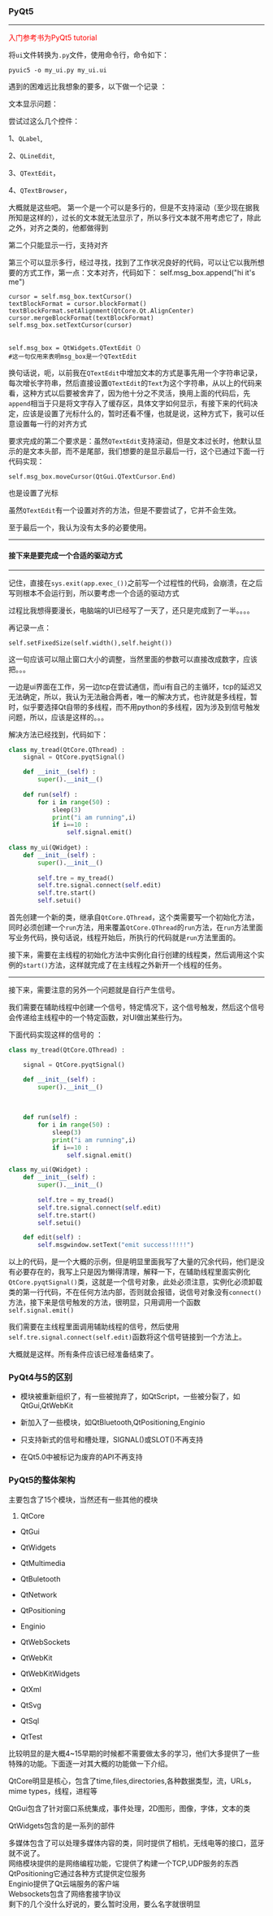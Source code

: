 ### PyQt5

---



<font color="red">入门参考书为PyQt5 tutorial</font>

将`ui`文件转换为`.py`文件，使用命令行，命令如下：

	pyuic5 -o my_ui.py my_ui.ui


遇到的困难远比我想象的要多，以下做一个记录 ：


文本显示问题：


尝试过这么几个控件：

1、`QLabel`, 

2、`QLineEdit`,

3、`QTextEdit`，

4、`QTextBrowser`，

大概就是这些吧。
第一个是一个可以是多行的，但是不支持滚动（至少现在据我所知是这样的），过长的文本就无法显示了，所以多行文本就不用考虑它了，除此之外，对齐之类的，他都做得到

第二个只能显示一行，支持对齐

第三个可以显示多行，经过寻找，找到了工作状况良好的代码，可以让它以我所想要的方式工作，第一点：文本对齐，代码如下：
	self.msg_box.append("hi it's me")

    cursor = self.msg_box.textCursor()
    textBlockFormat = cursor.blockFormat()
    textBlockFormat.setAlignment(QtCore.Qt.AlignCenter)
    cursor.mergeBlockFormat(textBlockFormat)
    self.msg_box.setTextCursor(cursor) 


	self.msg_box = QtWidgets.QTextEdit（）
	#这一句仅用来表明msg_box是一个QTextEdit

换句话说，呃，以前我在`QTextEdit`中增加文本的方式是事先用一个字符串记录，每次增长字符串，然后直接设置`QTextEdit`的`Text`为这个字符串，从以上的代码来看，这种方式以后要被舍弃了，因为他十分之不灵活，换用上面的代码后，先`append`相当于只是将文字存入了缓存区，具体文字如何显示，有接下来的代码决定，应该是设置了光标什么的，暂时还看不懂，也就是说，这种方式下，我可以任意设置每一行的对齐方式


要求完成的第二个要求是：虽然`QTextEdit`支持滚动，但是文本过长时，他默认显示的是文本头部，而不是尾部，我们想要的是显示最后一行，这个已通过下面一行代码实现：

	self.msg_box.moveCursor(QtGui.QTextCursor.End)

也是设置了光标

虽然`QTextEdit`有一个设置对齐的方法，但是不要尝试了，它并不会生效。


至于最后一个，我认为没有太多的必要使用。

---

#### 接下来是要完成一个合适的驱动方式

---
记住，直接在`sys.exit(app.exec_())`之前写一个过程性的代码，会崩溃，在之后写则根本不会运行到，所以要考虑一个合适的驱动方式



过程比我想得要漫长，电脑端的UI已经写了一天了，还只是完成到了一半。。。。


再记录一点：

	self.setFixedSize(self.width(),self.height())

这一句应该可以阻止窗口大小的调整，当然里面的参数可以直接改成数字，应该把。。。



一边是ui界面在工作，另一边tcp在尝试通信，而ui有自己的主循环，tcp的延迟又无法确定，所以，我认为无法融合两者，唯一的解决方式，也许就是多线程，暂时，似乎要选择Qt自带的多线程，而不用python的多线程，因为涉及到信号触发问题，所以，应该是这样的。。。

解决方法已经找到，代码如下：

~~~python
class my_tread(QtCore.QThread) :
	signal = QtCore.pyqtSignal()

	def __init__(self) :
    	super().__init__()
 
	def run(self) :
    	for i in range(50) :
        	sleep(3)
        	print("i am running",i)
        	if i==10 :
            	self.signal.emit()
                
class my_ui(QWidget) :
	def __init__(self) :
    	super().__init__()
    
    	self.tre = my_tread()
    	self.tre.signal.connect(self.edit)
    	self.tre.start()
    	self.setui()
~~~


首先创建一个新的类，继承自`QtCore.QThread`，这个类需要写一个初始化方法，同时必须创建一个`run`方法，用来覆盖`QtCore.QThread`的`run`方法，在`run`方法里面写业务代码，换句话说，线程开始后，所执行的代码就是`run`方法里面的。

接下来，需要在主线程的初始化方法中实例化自行创建的线程类，然后调用这个实例的`start()`方法，这样就完成了在主线程之外新开一个线程的任务。

---

接下来，需要注意的另外一个问题就是自行产生信号。


我们需要在辅助线程中创建一个信号，特定情况下，这个信号触发，然后这个信号会传递给主线程中的一个特定函数，对UI做出某些行为。

下面代码实现这样的信号的 ：

~~~python
class my_tread(QtCore.QThread) :

	signal = QtCore.pyqtSignal()

	def __init__(self) :
    	super().__init__()
    
    
    
	def run(self) :
    	for i in range(50) :
        	sleep(3)
        	print("i am running",i)
        	if i==10 :
            	self.signal.emit()

class my_ui(QWidget) :
	def __init__(self) :
    	super().__init__()
    
    	self.tre = my_tread()
    	self.tre.signal.connect(self.edit)
    	self.tre.start()
    	self.setui()

	def edit(self) :
    	self.msgwindow.setText("emit success!!!!!")
~~~




以上的代码，是一个大概的示例，但是明显里面我写了大量的冗余代码，他们是没有必要存在的，我写上只是因为懒得清理，解释一下，在辅助线程里面实例化`QtCore.pyqtSignal()`类，这就是一个信号对象，此处必须注意，实例化必须卸载类的第一行代码，不在任何方法内部，否则就会报错，说信号对象没有`connect()`方法，接下来是信号触发的方法，很明显，只用调用一个函数`self.signal.emit()`

我们需要在主线程里面调用辅助线程的信号，然后使用`self.tre.signal.connect(self.edit)`函数将这个信号链接到一个方法上。

大概就是这样。所有条件应该已经准备结束了。        

### PyQt4与5的区别

- 模块被重新组织了，有一些被抛弃了，如QtScript，一些被分裂了，如QtGui,QtWebKit

- 新加入了一些模块，如QtBluetooth,QtPositioning,Enginio

- 只支持新式的信号和槽处理，SIGNAL()或SLOT()不再支持

- 在Qt5.0中被标记为废弃的API不再支持

### PyQt5的整体架构

主要包含了15个模块，当然还有一些其他的模块



1.  QtCore

-  QtGui

-  QtWidgets

-  QtMultimedia

-  QtBuletooth

-  QtNetwork

-  QtPositioning

-  Enginio

-  QtWebSockets

-  QtWebKit

-  QtWebKitWidgets

-  QtXml

-  QtSvg

-  QtSql

-  QtTest

比较明显的是大概4~15早期的时候都不需要做太多的学习，他们大多提供了一些特殊的功能。下面逐一对其大概的功能做一下介绍。

QtCore明显是核心，包含了time,files,directories,各种数据类型，流，URLs，mime types，线程，进程等  

QtGui包含了针对窗口系统集成，事件处理，2D图形，图像，字体，文本的类  

QtWidgets包含的是一系列的部件  

多媒体包含了可以处理多媒体内容的类，同时提供了相机，无线电等的接口，蓝牙就不说了。  
网络模块提供的是网络编程功能，它提供了构建一个TCP,UDP服务的东西  
QtPositioning它通过各种方式提供定位服务  
Enginio提供了Qt云端服务的客户端  
Websockets包含了网络套接字协议  
剩下的几个没什么好说的，要么暂时没用，要么名字就很明显

